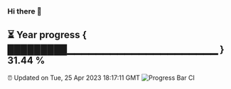 ### Hi there 👋
⏳ Year progress { █████████▁▁▁▁▁▁▁▁▁▁▁▁▁▁▁▁▁▁▁▁▁ } 31.44 %
---
⏰ Updated on Tue, 25 Apr 2023 18:17:11 GMT
![Progress Bar CI](https://github.com/liununu/liununu/workflows/Progress%20Bar%20CI/badge.svg)
